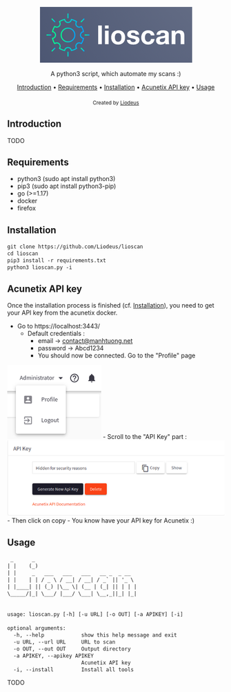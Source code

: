 <p align="center">
  <img src="https://github.com/Liodeus/lioscan/blob/main/images/logo.png" alt="Logo">
  
<p align="center">A python3 script, which automate my scans :)

<p align="center">
  <a href="#introduction">Introduction</a>
 • <a href="#requirements">Requirements</a>
 • <a href="#installation">Installation</a>
 • <a href="#acunetix-api-key">Acunetix API key</a>
 • <a href="#usage">Usage</a>
</p>

<div align="center">
  <sub>Created by
  <a href="https://liodeus.github.io/">Liodeus</a>
</div>


## Introduction

TODO

## Requirements

- python3 (sudo apt install python3)
- pip3 (sudo apt install python3-pip)
- go (>=1.17)
- docker
- firefox

## Installation

```
git clone https://github.com/Liodeus/lioscan
cd lioscan
pip3 install -r requirements.txt
python3 lioscan.py -i
```

## Acunetix API key

Once the installation process is finished (cf. [Installation](https://github.com/Liodeus/lioscan#installation)), you need to get your API key from the acunetix docker.

- Go to https://localhost:3443/
  - Default credentials :
      - email -> contact@manhtuong.net
      - password -> Abcd1234
    - You should now be connected. Go to the "Profile" page 
<img src="https://github.com/Liodeus/lioscan/blob/main/images/profile.png" alt="profile">
  - Scroll to the "API Key" part :
<img src="https://github.com/Liodeus/lioscan/blob/main/images/api_zone.png" alt="api_part">
  - Then click on copy
  - You know have your API key for Acunetix :)

## Usage

```
 _      _                                 
| |    (_)                                
| |     _   ___   ___   ___   __ _  _ __  
| |    | | / _ \ / __| / __| / _` || '_ \ 
| |____| || (_) |\__ \| (__ | (_| || | | |
\_____/|_| \___/ |___/ \___| \__,_||_| |_|
	
	
usage: lioscan.py [-h] [-u URL] [-o OUT] [-a APIKEY] [-i]

optional arguments:
  -h, --help            show this help message and exit
  -u URL, --url URL     URL to scan
  -o OUT, --out OUT     Output directory
  -a APIKEY, --apikey APIKEY
                        Acunetix API key
  -i, --install         Install all tools
```

TODO